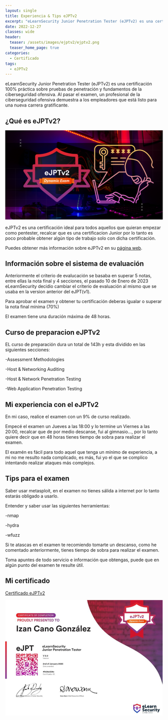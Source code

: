 ```yaml
---
layout: single
title: Experiencia & Tips eJPTv2
excerpt: "eLearnSecurity Junior Penetration Tester (eJPTv2) es una certificación 100% práctica sobre pruebas de penetración y fundamentos de la ciberseguridad ofensiva. Al pasar el examen, un profesional de la ciberseguridad ofensiva demuestra a los empleadores que está listo para una nueva carrera gratificante."
date: 2022-12-27
classes: wide
header:
  teaser: /assets/images/ejptv2/ejptv2.png
  teaser_home_page: true
categories:
  - Certificado
tags:
  - eJPTv2
---
```


eLearnSecurity Junior Penetration Tester (eJPTv2) es una certificación 100% práctica sobre pruebas de penetración y fundamentos de la ciberseguridad ofensiva. Al pasar el examen, un profesional de la ciberseguridad ofensiva demuestra a los empleadores que está listo para una nueva carrera gratificante.

## ¿Qué es eJPTv2?

![](/assets/images/ejptv2/eJPTv2_banner.png)

eJPTv2 es una certificación ideal para todos aquellos que quieran empezar como pentester, recalcar que es una certificacion Junior por lo tanto es poco probable obtener algún tipo de trabajo solo con dicha certificación.

Puedes obtener más información sobre eJPTv2 en su [página web](https://ine.com/learning/certifications/internal/elearnsecurity-junior-penetration-tester-v2).


## Información sobre el sistema de evaluación

Anteriormente el criterio de evalucación se basaba en superar 5 notas, entre ellas la nota final y 4 secciones, el pasado 10 de Enero de 2023 eLearnSecurity decidio cambiar el criterio de evaluación al mismo que se usaba en la version anterior del eJPT(v1).

Para aprobar el examen y obtener tu certificación deberas igualar o superar la nota final mínima (70%)

El examen tiene una duración máxima de 48 horas.


## Curso de preparacion eJPTv2

EL curso de preparación dura un total de 143h y esta dividido en las siguientes secciones:

-Assessment Methodologies

-Host & Networking Auditing

-Host & Network Penetration Testing

-Web Application Penetration Testing


## Mi experiencia con el eJPTv2

En mi caso, realice el examen con un 9% de curso realizado.

Empecé el examen un Jueves a las 18:00 y lo termine un Viernes a las 20:00, recalcar que de por medio descanse, fui al gimnasio..., por lo tanto quiere decir que en 48 horas tienes tiempo de sobra para realizar el examen.

El examén es fácil para todo aquel que tenga un mínimo de experiencia, a mi no me resulto nada complicado, es más, fui yo el que se complico intentando realizar ataques más complejos.


## Tips para el examen

Saber usar metasploit, en el examen no tienes sálida a internet por lo tanto estarás obligado a usarlo.

Entender y saber usar las siguientes herramientas:

-nmap

-hydra

-wfuzz

Si te atascas en el examen te recomiendo tomarte un descanso, como he comentado anteriormente, tienes tiempo de sobra para realizar el examen.

Toma apuntes de todo servicio e información que obtengas, puede que en algún punto del examen te resulte útil.


## Mi certificado

[Certificado eJPTv2](https://my.ine.com/certificate/b54a554c-abaf-40e2-822a-879347149a59)

![](/assets/images/ejptv2/certificacion.jpeg)
